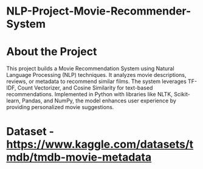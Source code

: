 # NLP-Project-Movie-Recommender-System
# About the Project
This project builds a Movie Recommendation System using Natural Language Processing (NLP) techniques. It analyzes movie descriptions, reviews, or metadata to recommend similar films. The system leverages TF-IDF, Count Vectorizer, and Cosine Similarity for text-based recommendations. Implemented in Python with libraries like NLTK, Scikit-learn, Pandas, and NumPy, the model enhances user experience by providing personalized movie suggestions.
# Dataset - https://www.kaggle.com/datasets/tmdb/tmdb-movie-metadata

